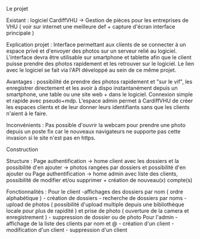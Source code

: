 Le projet

Existant : logiciel CardiffVHU -> Gestion de pièces pour les entreprises de VHU ( voir sur internet une meilleure def + capture d'écran interface principale )

Explication projet :  Interface permettant aux clients de se connecter à un espace privé et d'envoyer des photos sur un serveur relié au logiciel. L'interface devra être utilisable sur smartphone et tablette afin que le client puisse prendre des photos rapidement et les retrouver sur le logiciel. Le lien avec le logiciel se fait via l'API développé au sein de ce même projet.

Avantages : possibilité de prendre des photos rapidement et "sur le vif", les enregistrer directement et les avoir à dispo instantanément depuis un smartphone, une table ou une site web + dans le logiciel. Connexion simple et rapide avec pseudo+mdp. L'espace admin permet à CardiffVHU de créer les espaces clients et de leur donner leurs identifiants sans que les clients n'aient à le faire.

Inconvénients : Pas possible d'ouvrir la webcam pour prendre une photo depuis un poste fix car le nouveaux navigateurs ne supporte pas cette invasion si le site n'est pas en https.

Construction

Structure : Page authentification -> home client avec les dossiers et la possibilité d'en ajouter -> photos rangées par dossiers et possibilité d'en ajouter
	ou Page authentification -> home admin avec liste des clients, possibilité de modifier et/ou supprimer + création de nouveau(x) compte(s)

Fonctionnalités : 
			Pour le client
					-affichages des dossiers par nom ( ordre alphabétique )
					- création de dossiers
					- recherche de dossiers par noms
					- upload de photos ( possibilité d'upload multiple depuis une bibliothèque locale pour plus de rapidité ) et prise de photo ( ouverture de la camera et enregistrement )
					- suppression de dossier ou de photo
			Pour l'admin
					- affichage de la liste des clients par nom et @
					- création d'un client
					- modification d'un client
					- suppression d'un client
 
